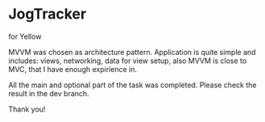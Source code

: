 # JogTracker
for Yellow

MVVM was chosen as architecture pattern. Application is quite simple and includes: views, networking, data for view setup, also MVVM is close to MVC, that I have enough expirience in. 

All the main and optional part of the task was completed. Please check the result in the dev branch.

Thank you!
